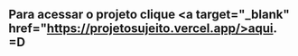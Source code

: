 
## Para acessar o projeto clique <a target="_blank" href="https://projetosujeito.vercel.app/>aqui</a>. =D
